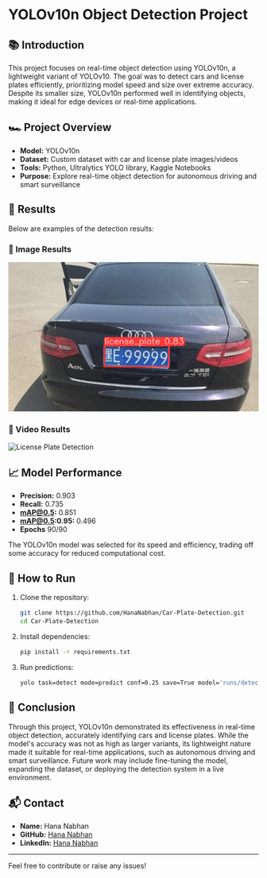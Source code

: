 # YOLOv10n Object Detection Project

## 📚 Introduction
This project focuses on real-time object detection using YOLOv10n, a lightweight variant of YOLOv10. The goal was to detect cars and license plates efficiently, prioritizing model speed and size over extreme accuracy. Despite its smaller size, YOLOv10n performed well in identifying objects, making it ideal for edge devices or real-time applications.

## 🏎️ Project Overview
- **Model:** YOLOv10n
- **Dataset:** Custom dataset with car and license plate images/videos
- **Tools:** Python, Ultralytics YOLO library, Kaggle Notebooks
- **Purpose:** Explore real-time object detection for autonomous driving and smart surveillance

## 🚀 Results
Below are examples of the detection results:

### 📸 Image Results
![Car Detection](https://github.com/HanaNabhan/Car-Plate-Detection/blob/main/result_image.png)

### 🎥 Video Results
![License Plate Detection](https://github.com/HanaNabhan/Car-Plate-Detection/blob/main/result_video.gif)


## 📈 Model Performance
- **Precision:** 0.903
- **Recall:** 0.735
- **mAP@0.5:** 0.851
- **mAP@0.5:0.95:** 0.496
- **Epochs** 90/90

The YOLOv10n model was selected for its speed and efficiency, trading off some accuracy for reduced computational cost.

## 🔧 How to Run
1. Clone the repository:
   ```bash
   git clone https://github.com/HanaNabhan/Car-Plate-Detection.git
   cd Car-Plate-Detection
   ```
2. Install dependencies:
   ```bash
   pip install -r requirements.txt
   ```
3. Run predictions:
   ```bash
   yolo task=detect mode=predict conf=0.25 save=True model='runs/detect/train2/weights/best.pt' source='path/to/your_image_or_video'
   ```

## 🏁 Conclusion
Through this project, YOLOv10n demonstrated its effectiveness in real-time object detection, accurately identifying cars and license plates. While the model's accuracy was not as high as larger variants, its lightweight nature made it suitable for real-time applications, such as autonomous driving and smart surveillance. Future work may include fine-tuning the model, expanding the dataset, or deploying the detection system in a live environment.

## 📬 Contact
- **Name:** Hana Nabhan  
- **GitHub:** [Hana Nabhan](https://github.com/HanaNabhan)  
- **LinkedIn:** [Hana Nabhan](https://www.linkedin.com/in/hana-nabhan/)

---
Feel free to contribute or raise any issues!

